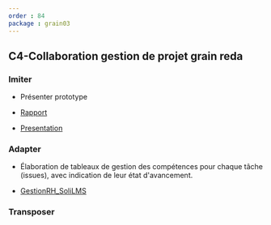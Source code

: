 ```yaml
---
order : 84
package : grain03
---
```

## C4-Collaboration gestion de projet grain reda

### Imiter

- Présenter prototype

- [Rapport](https://labs-web.github.io/prototype/documentation/)
- [Presentation](https://labs-web.github.io/prototype/documentation/presentation.html#/)
  
### Adapter

- Élaboration de tableaux de gestion des compétences pour chaque tâche (issues), avec indication de leur état d'avancement.

- [GestionRH_SoliLMS](https://github.com/orgs/solicoders/projects/19)

### Transposer

